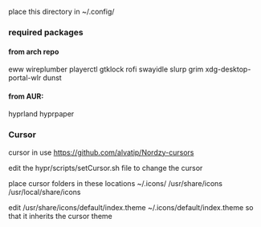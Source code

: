 place this directory in ~/.config/

### required packages

#### from arch repo
eww
wireplumber
playerctl
gtklock
rofi
swayidle
slurp
grim
xdg-desktop-portal-wlr
dunst

#### from AUR:
hyprland
hyprpaper



### Cursor
cursor in use
https://github.com/alvatip/Nordzy-cursors

edit the hypr/scripts/setCursor.sh file to change the cursor

place cursor folders in these locations
~/.icons/
/usr/share/icons
/usr/local/share/icons

edit
/usr/share/icons/default/index.theme
~/.icons/default/index.theme
so that it inherits the cursor theme
